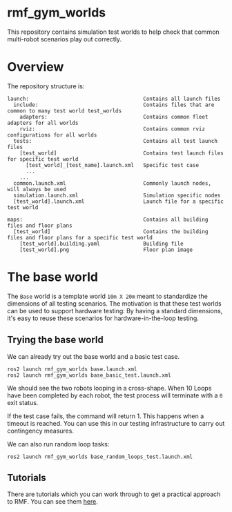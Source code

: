 # rmf_gym_worlds
This repository contains simulation test worlds to help check that common multi-robot scenarios play out correctly.

# Overview
The repository structure is:
```
launch:                                     Contains all launch files
  include:                                  Contains files that are common to many test world test_worlds
    adapters:                               Contains common fleet adapters for all worlds
    rviz:                                   Contains common rviz configurations for all worlds
  tests:                                    Contains all test launch files
    [test_world]                            Contains test launch files for specific test world
      [test_world]_[test_name].launch.xml   Specific test case 
      ...
    ...
  common.launch.xml                         Commonly launch nodes, will always be used
  simulation.launch.xml                     Simulation specific nodes
  [test_world].launch.xml                   Launch file for a specific test world

maps:                                       Contains all building files and floor plans
  [test_world]                              Contains the building files and floor plans for a specific test world
    [test_world].building.yaml              Building file
    [test_world].png                        Floor plan image
```

# The base world
The `Base` world is a template world `10m X 20m` meant to standardize the dimensions of all testing scenarios. The motivation is that
these test worlds can be used to support hardware testing: By having a standard dimensions, it's easy to reuse these scenarios for hardware-in-the-loop testing.

## Trying the base world
We can already try out the base world and a basic test case.

```
ros2 launch rmf_gym_worlds base.launch.xml
ros2 launch rmf_gym_worlds base_basic_test.launch.xml 
```

We should see the two robots looping in a cross-shape. When 10 Loops have been completed by each robot, the test process will terminate with a `0` exit status.

If the test case fails, the command will return 1. This happens when a timeout is reached. You can use this in our testing infrastructure to carry out contingency measures.

We can also run random loop tasks:
```
ros2 launch rmf_gym_worlds base_random_loops_test.launch.xml
```

## Tutorials
There are tutorials which you can work through to get a practical approach to RMF. You can see them [here](/docs).
